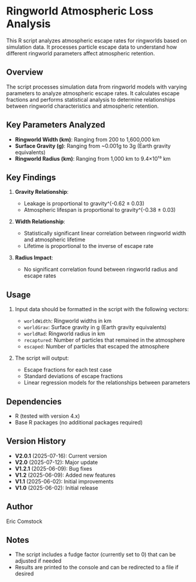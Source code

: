 # Ringworld Atmospheric Loss Analysis

This R script analyzes atmospheric escape rates for ringworlds based on simulation data. It processes particle escape data to understand how different ringworld parameters affect atmospheric retention.

## Overview

The script processes simulation data from ringworld models with varying parameters to analyze atmospheric escape rates. It calculates escape fractions and performs statistical analysis to determine relationships between ringworld characteristics and atmospheric retention.

## Key Parameters Analyzed

- **Ringworld Width (km)**: Ranging from 200 to 1,600,000 km
- **Surface Gravity (g)**: Ranging from ~0.001g to 3g (Earth gravity equivalents)
- **Ringworld Radius (km)**: Ranging from 1,000 km to 9.4×10¹³ km

## Key Findings

1. **Gravity Relationship**: 
   - Leakage is proportional to gravity^(-0.62 ± 0.03)
   - Atmospheric lifespan is proportional to gravity^(-0.38 ± 0.03)

2. **Width Relationship**:
   - Statistically significant linear correlation between ringworld width and atmospheric lifetime
   - Lifetime is proportional to the inverse of escape rate

3. **Radius Impact**:
   - No significant correlation found between ringworld radius and escape rates

## Usage

1. Input data should be formatted in the script with the following vectors:
   - `worldWidth`: Ringworld widths in km
   - `worldGrav`: Surface gravity in g (Earth gravity equivalents)
   - `worldRad`: Ringworld radius in km
   - `recaptured`: Number of particles that remained in the atmosphere
   - `escaped`: Number of particles that escaped the atmosphere

2. The script will output:
   - Escape fractions for each test case
   - Standard deviations of escape fractions
   - Linear regression models for the relationships between parameters

## Dependencies

- R (tested with version 4.x)
- Base R packages (no additional packages required)

## Version History

- **V2.0.1** (2025-07-16): Current version
- **V2.0** (2025-07-12): Major update
- **V1.2.1** (2025-06-09): Bug fixes
- **V1.2** (2025-06-09): Added new features
- **V1.1** (2025-06-02): Initial improvements
- **V1.0** (2025-06-02): Initial release

## Author

Eric Comstock

## Notes

- The script includes a fudge factor (currently set to 0) that can be adjusted if needed
- Results are printed to the console and can be redirected to a file if desired
